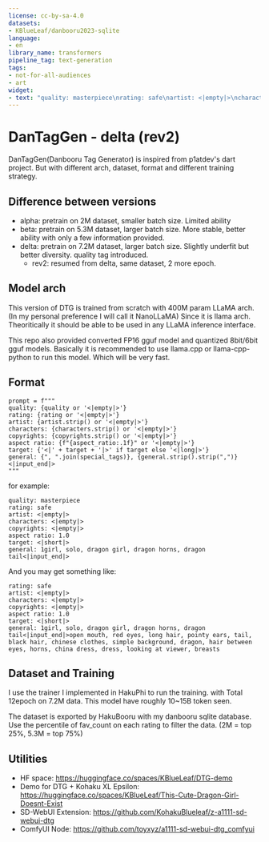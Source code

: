 ```yaml
---
license: cc-by-sa-4.0
datasets:
- KBlueLeaf/danbooru2023-sqlite
language:
- en
library_name: transformers
pipeline_tag: text-generation
tags:
- not-for-all-audiences
- art
widget:
- text: "quality: masterpiece\nrating: safe\nartist: <|empty|>\ncharacters: <|empty|>\ncopyrights: <|empty|>\naspect ratio: 1.0\ntarget: <|short|>\ngeneral: 1girl, solo, dragon girl, dragon horns, dragon tail<|input_end|>"
---
```


# DanTagGen - delta (rev2)
DanTagGen(Danbooru Tag Generator) is inspired from p1atdev's dart project.
But with different arch, dataset, format and different training strategy.

## Difference between versions
- alpha: pretrain on 2M dataset, smaller batch size. Limited ability
- beta: pretrain on 5.3M dataset, larger batch size. More stable, better ability with only a few information provided.
- delta: pretrain on 7.2M dataset, larger batch size. Slightly underfit but better diversity. quality tag introduced.
  - rev2: resumed from delta, same dataset, 2 more epoch.

## Model arch
This version of DTG is trained from scratch with 400M param LLaMA arch.(In my personal preference I will call it NanoLLaMA)
Since it is llama arch. Theoritically it should be able to be used in any LLaMA inference interface.

This repo also provided converted FP16 gguf model and quantized 8bit/6bit gguf models.
Basically it is recommended to use llama.cpp or llama-cpp-python to run this model. Which will be very fast.

## Format
```python3
prompt = f"""
quality: {quality or '<|empty|>'}
rating: {rating or '<|empty|>'}
artist: {artist.strip() or '<|empty|>'}
characters: {characters.strip() or '<|empty|>'}
copyrights: {copyrights.strip() or '<|empty|>'}
aspect ratio: {f"{aspect_ratio:.1f}" or '<|empty|>'}
target: {'<|' + target + '|>' if target else '<|long|>'}
general: {", ".join(special_tags)}, {general.strip().strip(",")}<|input_end|>
"""
```

for example:
```
quality: masterpiece
rating: safe
artist: <|empty|>
characters: <|empty|>
copyrights: <|empty|>
aspect ratio: 1.0
target: <|short|>
general: 1girl, solo, dragon girl, dragon horns, dragon tail<|input_end|>
```

And you may get something like:
```
rating: safe
artist: <|empty|>
characters: <|empty|>
copyrights: <|empty|>
aspect ratio: 1.0
target: <|short|>
general: 1girl, solo, dragon girl, dragon horns, dragon tail<|input_end|>open mouth, red eyes, long hair, pointy ears, tail, black hair, chinese clothes, simple background, dragon, hair between eyes, horns, china dress, dress, looking at viewer, breasts
```

## Dataset and Training
I use the trainer I implemented in HakuPhi to run the training.
with Total 12epoch on 7.2M data. This model have roughly 10~15B token seen.

The dataset is exported by HakuBooru with my danbooru sqlite database. Use the percentile of fav_count on each rating to filter the data. (2M = top 25%, 5.3M = top 75%)

## Utilities
- HF space: https://huggingface.co/spaces/KBlueLeaf/DTG-demo
- Demo for DTG + Kohaku XL Epsilon: https://huggingface.co/spaces/KBlueLeaf/This-Cute-Dragon-Girl-Doesnt-Exist
- SD-WebUI Extension: https://github.com/KohakuBlueleaf/z-a1111-sd-webui-dtg
- ComfyUI Node: https://github.com/toyxyz/a1111-sd-webui-dtg_comfyui